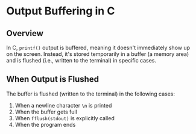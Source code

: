 # Output Buffering in C

## Overview
In C, `printf()` output is buffered, meaning it doesn't immediately show up on the screen. Instead, it's stored temporarily in a buffer (a memory area) and is flushed (i.e., written to the terminal) in specific cases.

## When Output is Flushed
The buffer is flushed (written to the terminal) in the following cases:

1. When a newline character `\n` is printed
2. When the buffer gets full
3. When `fflush(stdout)` is explicitly called
4. When the program ends